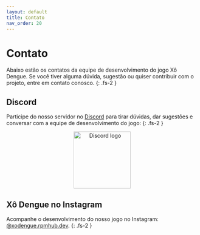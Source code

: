 ```yaml
---
layout: default
title: Contato
nav_order: 20
---
```


# Contato

Abaixo estão os contatos da equipe de desenvolvimento do jogo Xô Dengue. Se você
tiver alguma dúvida, sugestão ou quiser contribuir com o projeto, entre em
contato conosco.
{: .fs-2 }

## Discord

Participe do nosso servidor no [Discord](https://discord.gg/kTHnpMMag3) para
tirar dúvidas, dar sugestões e conversar com a equipe de desenvolvimento do
jogo:
{: .fs-2 }

<center>
	<a href="https://discord.gg/kTHnpMMag3">
		<img src="/imgs/discord.png" alt="Discord logo" width="150">
	</a>
</center>

## Xô Dengue no Instagram

Acompanhe o desenvolvimento do nosso jogo no Instagram:
[@xodengue.rpmhub.dev](https://www.instagram.com/xodengue.rpmhub.dev/).
{: .fs-2 }
